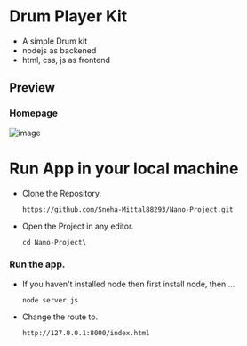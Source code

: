 # Drum Player Kit

- A simple Drum kit
- nodejs as backened
- html, css, js as frontend

## Preview

### Homepage
![image](https://user-images.githubusercontent.com/75199589/206499778-97bde0d7-2f35-49e9-b161-9ea8c6b88248.png)




# Run App in your local machine

- Clone the Repository.

    ```
    https://github.com/Sneha-Mittal88293/Nano-Project.git
    ```

- Open the Project in any editor.

    ```
    cd Nano-Project\
    ```

### Run the app.

- If you haven't installed node then first install node, then ...

    ```
    node server.js
    ```

- Change the route to.

    ```
    http://127.0.0.1:8000/index.html
    ```
